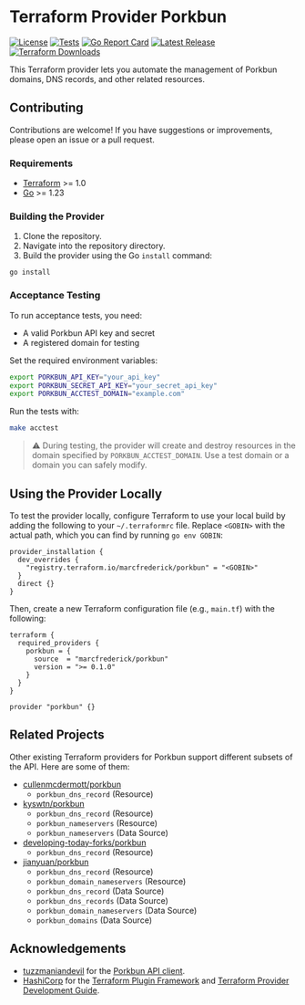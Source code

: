# Terraform Provider Porkbun

[![License](https://img.shields.io/github/license/marcfrederick/terraform-provider-porkbun)](https://github.com/marcfrederick/terraform-provider-porkbun/blob/main/LICENSE)
[![Tests](https://github.com/marcfrederick/terraform-provider-porkbun/actions/workflows/test.yml/badge.svg)](https://github.com/marcfrederick/terraform-provider-porkbun/actions/workflows/test.yml)
[![Go Report Card](https://goreportcard.com/badge/github.com/marcfrederick/terraform-provider-porkbun)](https://goreportcard.com/report/github.com/marcfrederick/terraform-provider-porkbun)
[![Latest Release](https://img.shields.io/github/v/release/marcfrederick/terraform-provider-porkbun?include_prereleases)](https://github.com/marcfrederick/terraform-provider-porkbun/releases)
[![Terraform Downloads](https://img.shields.io/terraform/provider/dy/262854)](https://registry.terraform.io/providers/marcfrederick/porkbun/latest)

This Terraform provider lets you automate the management of Porkbun domains, DNS records, and other related resources.

## Contributing

Contributions are welcome! If you have suggestions or improvements, please open an issue or a pull request.

### Requirements

- [Terraform](https://developer.hashicorp.com/terraform/downloads) >= 1.0
- [Go](https://golang.org/doc/install) >= 1.23

### Building the Provider

1. Clone the repository.
2. Navigate into the repository directory.
3. Build the provider using the Go `install` command:

```shell
go install
```

### Acceptance Testing

To run acceptance tests, you need:

- A valid Porkbun API key and secret
- A registered domain for testing

Set the required environment variables:

```bash
export PORKBUN_API_KEY="your_api_key"
export PORKBUN_SECRET_API_KEY="your_secret_api_key"
export PORKBUN_ACCTEST_DOMAIN="example.com"
```

Run the tests with:

```bash
make acctest
```

> ⚠️ During testing, the provider will create and destroy resources in the domain specified by `PORKBUN_ACCTEST_DOMAIN`.
> Use a test domain or a domain you can safely modify.

## Using the Provider Locally

To test the provider locally, configure Terraform to use your local build by adding the following to your
`~/.terraformrc` file.
Replace `<GOBIN>` with the actual path, which you can find by running `go env GOBIN`:

```hcl
provider_installation {
  dev_overrides {
    "registry.terraform.io/marcfrederick/porkbun" = "<GOBIN>"
  }
  direct {}
}
```

Then, create a new Terraform configuration file (e.g., `main.tf`) with the following:

```hcl
terraform {
  required_providers {
    porkbun = {
      source  = "marcfrederick/porkbun"
      version = ">= 0.1.0"
    }
  }
}

provider "porkbun" {}
```

## Related Projects

Other existing Terraform providers for Porkbun support different subsets of the API.
Here are some of them:

- [cullenmcdermott/porkbun](https://registry.terraform.io/providers/cullenmcdermott/porkbun)
  - `porkbun_dns_record` (Resource)
- [kyswtn/porkbun](https://registry.terraform.io/providers/kyswtn/porkbun)
  - `porkbun_dns_record` (Resource)
  - `porkbun_nameservers` (Resource)
  - `porkbun_nameservers` (Data Source)
- [developing-today-forks/porkbun](https://registry.terraform.io/providers/developing-today-forks/porkbun)
  - `porkbun_dns_record` (Resource)
- [jianyuan/porkbun](https://registry.terraform.io/providers/jianyuan/porkbun)
  - `porkbun_dns_record` (Resource)
  - `porkbun_domain_nameservers` (Resource)
  - `porkbun_dns_record` (Data Source)
  - `porkbun_dns_records` (Data Source)
  - `porkbun_domain_nameservers` (Data Source)
  - `porkbun_domains` (Data Source)

## Acknowledgements

- [tuzzmaniandevil](github.com/tuzzmaniandevil) for the [Porkbun API client](github.com/tuzzmaniandevil/porkbun-go).
- [HashiCorp](https://www.hashicorp.com) for
  the [Terraform Plugin Framework](github.com/hashicorp/terraform-plugin-framework)
  and [Terraform Provider Development Guide](https://developer.hashicorp.com/terraform/tutorials/providers-plugin-framework/providers-plugin-framework-provider).

